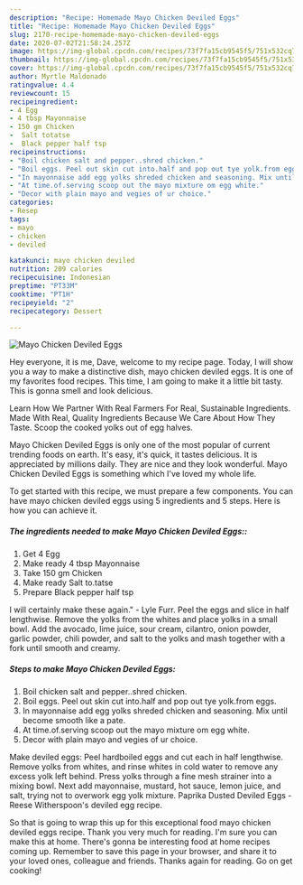 ```yaml
---
description: "Recipe: Homemade Mayo Chicken Deviled Eggs"
title: "Recipe: Homemade Mayo Chicken Deviled Eggs"
slug: 2170-recipe-homemade-mayo-chicken-deviled-eggs
date: 2020-07-02T21:58:24.257Z
image: https://img-global.cpcdn.com/recipes/73f7fa15cb9545f5/751x532cq70/mayo-chicken-deviled-eggs-recipe-main-photo.jpg
thumbnail: https://img-global.cpcdn.com/recipes/73f7fa15cb9545f5/751x532cq70/mayo-chicken-deviled-eggs-recipe-main-photo.jpg
cover: https://img-global.cpcdn.com/recipes/73f7fa15cb9545f5/751x532cq70/mayo-chicken-deviled-eggs-recipe-main-photo.jpg
author: Myrtle Maldonado
ratingvalue: 4.4
reviewcount: 15
recipeingredient:
- 4 Egg
- 4 tbsp Mayonnaise
- 150 gm Chicken
-  Salt totatse
-  Black pepper half tsp
recipeinstructions:
- "Boil chicken salt and pepper..shred chicken."
- "Boil eggs. Peel out skin cut into.half and pop out tye yolk.from eggs."
- "In mayonnaise add egg yolks shreded chicken and seasoning. Mix until become smooth like a pate."
- "At time.of.serving scoop out the mayo mixture om egg white."
- "Decor with plain mayo and vegies of ur choice."
categories:
- Resep
tags:
- mayo
- chicken
- deviled

katakunci: mayo chicken deviled
nutrition: 209 calories
recipecuisine: Indonesian
preptime: "PT33M"
cooktime: "PT1H"
recipeyield: "2"
recipecategory: Dessert

---
```



![Mayo Chicken Deviled Eggs](https://img-global.cpcdn.com/recipes/73f7fa15cb9545f5/751x532cq70/mayo-chicken-deviled-eggs-recipe-main-photo.jpg)

Hey everyone, it is me, Dave, welcome to my recipe page. Today, I will show you a way to make a distinctive dish, mayo chicken deviled eggs. It is one of my favorites food recipes. This time, I am going to make it a little bit tasty. This is gonna smell and look delicious.

Learn How We Partner With Real Farmers For Real, Sustainable Ingredients. Made With Real, Quality Ingredients Because We Care About How They Taste. Scoop the cooked yolks out of egg halves.

Mayo Chicken Deviled Eggs is only one of the most popular of current trending foods on earth. It's easy, it's quick, it tastes delicious. It is appreciated by millions daily. They are nice and they look wonderful. Mayo Chicken Deviled Eggs is something which I've loved my whole life.


To get started with this recipe, we must prepare a few components. You can have mayo chicken deviled eggs using 5 ingredients and 5 steps. Here is how you can achieve it.

##### The ingredients needed to make Mayo Chicken Deviled Eggs::

1. Get 4 Egg
1. Make ready 4 tbsp Mayonnaise
1. Take 150 gm Chicken
1. Make ready  Salt to.tatse
1. Prepare  Black pepper half tsp


I will certainly make these again.&#34; - Lyle Furr. Peel the eggs and slice in half lengthwise. Remove the yolks from the whites and place yolks in a small bowl. Add the avocado, lime juice, sour cream, cilantro, onion powder, garlic powder, chili powder, and salt to the yolks and mash together with a fork until smooth and creamy. 

##### Steps to make Mayo Chicken Deviled Eggs:

1. Boil chicken salt and pepper..shred chicken.
1. Boil eggs. Peel out skin cut into.half and pop out tye yolk.from eggs.
1. In mayonnaise add egg yolks shreded chicken and seasoning. Mix until become smooth like a pate.
1. At time.of.serving scoop out the mayo mixture om egg white.
1. Decor with plain mayo and vegies of ur choice.


Make deviled eggs: Peel hardboiled eggs and cut each in half lengthwise. Remove yolks from whites, and rinse whites in cold water to remove any excess yolk left behind. Press yolks through a fine mesh strainer into a mixing bowl. Next add mayonnaise, mustard, hot sauce, lemon juice, and salt, trying not to overwork egg yolk mixture. Paprika Dusted Deviled Eggs - Reese Witherspoon&#39;s deviled egg recipe. 

So that is going to wrap this up for this exceptional food mayo chicken deviled eggs recipe. Thank you very much for reading. I'm sure you can make this at home. There's gonna be interesting food at home recipes coming up. Remember to save this page in your browser, and share it to your loved ones, colleague and friends. Thanks again for reading. Go on get cooking!
